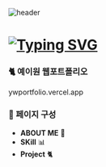 ![header](https://capsule-render.vercel.app/api?type=waving&color=timeGradient&text=👋Welcome%20to%20YE2W%20PORTFOLIO%20&animation=twinkling&fontSize=30&fontAlignY=40&fontAlign=70&height=250)

# [![Typing SVG](https://readme-typing-svg.demolab.com/?lines=THANKYOU+FOR+VISIT;HAVE+A+GOOD+DAY🥰)](https://git.io/typing-svg)

### 🐈 예이원 웹포트폴리오 

ywportfolio.vercel.app


### 👀 페이지 구성 

- **ABOUT ME** 🙈
- **SKill** 📊
- **Project** 🐈








